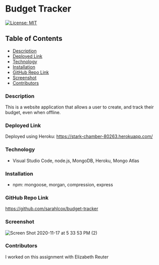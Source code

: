 # Budget Tracker
  [![License: MIT](https://img.shields.io/badge/License-MIT-yellow.svg)](https://opensource.org/licenses/MIT)
  ## Table of Contents
  * [ Description ](#description)
  * [ Deployed Link ](#deployed-link)
  * [ Technology ](#technology)
  * [ Installation ](#installation)
  * [ GitHub Repo Link](#github-repo-link)
  * [ Screenshot ](#screenshot)
  * [ Contributors](#contributors)


  
### Description
This is a website application that allows a user to create, and track their budget, even when offline.

### Deployed Link
Deployed using Heroku: https://stark-chamber-80263.herokuapp.com/

### Technology
* Visual Studio Code, node.js, MongoDB, Heroku, Mongo Atlas

### Installation
* npm: mongoose, morgan, compression, express

### GitHub Repo Link
https://github.com/sarahlcox/budget-tracker

### Screenshot
![Screen Shot 2020-11-17 at 5 33 53 PM (2)](https://user-images.githubusercontent.com/71027264/99463395-408fcb80-28fb-11eb-9c4e-ad5546062999.png)

### Contributors
I worked on this assignment with Elizabeth Reuter
